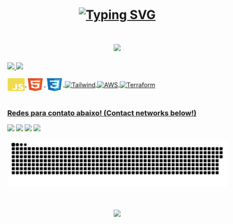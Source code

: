 <h1 align="center">
<a href="https://git.io/typing-svg"><img src="https://readme-typing-svg.herokuapp.com?font=Quantico&weight=700&size=35&duration=4000&pause=1000&color=00A3F1&center=true&vCenter=true&random=false&width=500&height=70&lines=Ol%C3%A1!%F0%9F%91%8B;Me+chamo+Jean!;Bem-vindos+ao+meu+perfil!" alt="Typing SVG" /></a>
</h1>

<h1 align="center">
<img src="https://readme-typing-svg.herokuapp.com/?font=Righteous&size=35&center=true&vCenter=true&width=500&height=70&duration=4000&lines=Olá!+👋;Me+chamo+Jean!;Bem-vindos+ao+meu+perfil!;" />
</h1>

 <div>
  <a href="https://github.com/JGSSFW">
  <img height="180em" src="https://github-readme-stats.vercel.app/api?username=JGSSFW&show_icons=true&theme=algolia&include_all_commits=true&count_private=true"/>
  <img height="180em" src="https://github-readme-stats.vercel.app/api/top-langs/?username=JGSSFW&layout=compact&langs_count=6&theme=algolia"/>
</div>
<div style="display: inline_block"><br>
  <img align="center" alt="Js" height="30" width="40" src="https://raw.githubusercontent.com/devicons/devicon/master/icons/javascript/javascript-plain.svg">
  <img align="center" alt="HTML" height="30" width="40" src="https://raw.githubusercontent.com/devicons/devicon/master/icons/html5/html5-original.svg">
  <img align="center" alt="CSS" height="30" width="40" src="https://raw.githubusercontent.com/devicons/devicon/master/icons/css3/css3-original.svg">
  <img align="center" alt="Tailwind" height="30" width="40" src="https://cdn.jsdelivr.net/gh/devicons/devicon@latest/icons/tailwindcss/tailwindcss-original.svg">
  <img align="center" alt="AWS" height="30" width="40" src="https://cdn.jsdelivr.net/gh/devicons/devicon@latest/icons/amazonwebservices/amazonwebservices-plain-wordmark.svg">
  <img align="center" alt="Terraform" height="30" width="40" src="https://cdn.jsdelivr.net/gh/devicons/devicon@latest/icons/terraform/terraform-original.svg">
</div>
 
 <br>
 
  ### Redes para contato abaixo! (Contact networks below!)
 
<div> 
  <a href="https://wa.me/5542998735909" target="_blank"><img src="https://img.shields.io/badge/-Whatsapp-brightgreen?style=for-the-badge&logo=whatsapp&logoColor=white" target="_blank"></a> 
  <a href="https://www.instagram.com/jeangschram/" target="_blank"><img src="https://img.shields.io/badge/-Instagram-%23E4405F?style=for-the-badge&logo=instagram&logoColor=white" target="_blank"></a> 
  <a href = "mailto:jgssfw@gmail.com"><img src="https://img.shields.io/badge/-Gmail-%23333?style=for-the-badge&logo=gmail&logoColor=white" target="_blank"></a>
  <a href="https://www.linkedin.com/in/jean-gabriel-schram-dos-santos-18486a188/" target="_blank"><img src="https://img.shields.io/badge/-LinkedIn-%230077B5?style=for-the-badge&logo=linkedin&logoColor=white" target="_blank"></a> 
 
  ![Snake animation](https://github.com/JGSSFW/JGSSFW/blob/output/github-contribution-grid-snake.svg)

</div>

<h1 align="center">
<img src="https://readme-typing-svg.herokuapp.com/?font=Righteous&size=35&center=true&vCenter=true&width=500&height=70&duration=4000&lines=Obrigado+pela+atenção!;" />
</h1>
